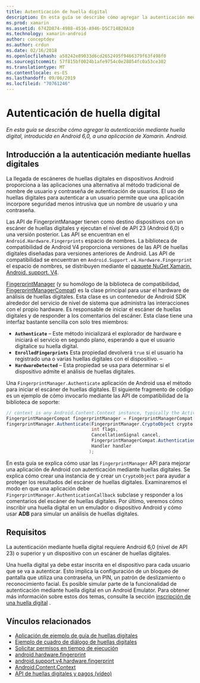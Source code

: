 ```yaml
---
title: Autenticación de huella digital
description: En esta guía se describe cómo agregar la autenticación mediante huella digital, introducida en Android 6,0, a una aplicación de Xamarin. Android.
ms.prod: xamarin
ms.assetid: 6742D874-4988-4516-A946-D5C714B20A10
ms.technology: xamarin-android
author: conceptdev
ms.author: crdun
ms.date: 02/16/2018
ms.openlocfilehash: a58242e89033d6cd2652495f9466379f63f498f0
ms.sourcegitcommit: 57f815bf0024b1afe9754c0e28054fc0a53ce302
ms.translationtype: MT
ms.contentlocale: es-ES
ms.lasthandoff: 09/06/2019
ms.locfileid: "70761246"
---
```

# <a name="fingerprint-authentication"></a>Autenticación de huella digital

_En esta guía se describe cómo agregar la autenticación mediante huella digital, introducida en Android 6,0, a una aplicación de Xamarin. Android._

## <a name="fingerprint-authentication-overview"></a>Introducción a la autenticación mediante huellas digitales

La llegada de escáneres de huellas digitales en dispositivos Android proporciona a las aplicaciones una alternativa al método tradicional de nombre de usuario y contraseña de autenticación de usuarios. El uso de huellas digitales para autenticar a un usuario permite que una aplicación incorpore seguridad menos intrusiva que un nombre de usuario y una contraseña.

Las API de FingerprintManager tienen como destino dispositivos con un escáner de huellas digitales y ejecutan el nivel de API 23 (Android 6,0) o una versión posterior. Las API se encuentran en el `Android.Hardware.Fingerprints` espacio de nombres. La biblioteca de compatibilidad de Android V4 proporciona versiones de las API de huellas digitales diseñadas para versiones anteriores de Android. Las API de compatibilidad se encuentran en `Android.Support.v4.Hardware.Fingerprint` el espacio de nombres, se distribuyen mediante el [paquete NuGet Xamarin. Android. support. V4](https://www.nuget.org/packages/Xamarin.Android.Support.v4/).

[FingerprintManager](https://developer.android.com/reference/android/hardware/fingerprint/FingerprintManager.html) (y su homólogo de la biblioteca de compatibilidad, [FingerprintManagerCompat](https://developer.android.com/reference/android/support/v4/hardware/fingerprint/FingerprintManagerCompat.html)) es la clase principal para usar el hardware de análisis de huellas digitales. Esta clase es un contenedor de Android SDK alrededor del servicio de nivel de sistema que administra las interacciones con el propio hardware. Es responsable de iniciar el escáner de huellas digitales y de responder a los comentarios del escáner. Esta clase tiene una interfaz bastante sencilla con solo tres miembros:

- **`Authenticate`** &ndash; Este método inicializará el explorador de hardware e iniciará el servicio en segundo plano, esperando a que el usuario digitalice su huella digital.
- **`EnrolledFingerprints`** Esta propiedad devolverá `true` si el usuario ha registrado una o varias huellas digitales con el dispositivo. &ndash;
- **`HardwareDetected`** &ndash; Esta propiedad se usa para determinar si el dispositivo admite el análisis de huellas digitales.

Una `FingerprintManager.Authenticate` aplicación de Android usa el método para iniciar el escáner de huellas digitales. El siguiente fragmento de código es un ejemplo de cómo invocarlo mediante las API de compatibilidad de la biblioteca de soporte:

```csharp
// context is any Android.Content.Context instance, typically the Activity 
FingerprintManagerCompat fingerprintManager = FingerprintManagerCompat.From(context);
fingerprintManager.Authenticate(FingerprintManager.CryptoObject crypto,
                                int flags,
                                CancellationSignal cancel,
                                FingerprintManagerCompat.AuthenticationCallback callback,
                                Handler handler
                               );
```

En esta guía se explica cómo usar las `FingerprintManager` API para mejorar una aplicación de Android con autenticación mediante huellas digitales. Se explica cómo crear una instancia de y crear un `CryptoObject` para ayudar a proteger los resultados del escáner de huellas digitales. Examinaremos el modo en que una aplicación debe `FingerprintManager.AuthenticationCallback` subclase y responder a los comentarios del escáner de huellas digitales. Por último, veremos cómo inscribir una huella digital en un emulador o dispositivo Android y cómo usar **ADB** para simular un análisis de huellas digitales.

## <a name="requirements"></a>Requisitos

La autenticación mediante huella digital requiere Android 6,0 (nivel de API 23) o superior y un dispositivo con un escáner de huellas digitales. 

Una huella digital ya debe estar inscrita en el dispositivo para cada usuario que se va a autenticar. Esto implica la configuración de un bloqueo de pantalla que utiliza una contraseña, un PIN, un patrón de deslizamiento o reconocimiento facial. Es posible simular parte de la funcionalidad de autenticación mediante huella digital en un Android Emulator.  Para obtener más información sobre estos dos temas, consulte la sección [inscripción de una huella digital](enrolling-fingerprint.md) . 

## <a name="related-links"></a>Vínculos relacionados

- [Aplicación de ejemplo de guía de huellas digitales](https://docs.microsoft.com/samples/xamarin/monodroid-samples/fingerprintguide)
- [Ejemplo de cuadro de diálogo de huellas digitales](https://docs.microsoft.com/samples/xamarin/monodroid-samples/android-m-fingerprintdialog)
- [Solicitar permisos en tiempo de ejecución](https://developer.android.com/training/permissions/requesting.html)
- [android.hardware.fingerprint](https://developer.android.com/reference/android/hardware/fingerprint/package-summary.html)
- [android.support.v4.hardware.fingerprint](https://developer.android.com/reference/android/support/v4/hardware/fingerprint/package-summary.html)
- [Android.Content.Context](xref:Android.Content.Context)
- [API de huellas digitales y pagos (vídeo)](https://youtu.be/VOn7VrTRlA4)
